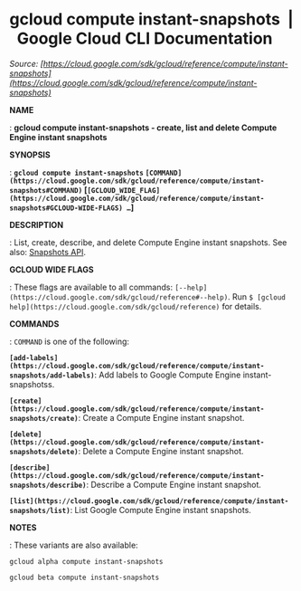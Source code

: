 # gcloud compute instant-snapshots  |  Google Cloud CLI Documentation

*Source: [https://cloud.google.com/sdk/gcloud/reference/compute/instant-snapshots](https://cloud.google.com/sdk/gcloud/reference/compute/instant-snapshots)*

**NAME**

: **gcloud compute instant-snapshots - create, list and delete Compute Engine instant snapshots**

**SYNOPSIS**

: **`gcloud compute instant-snapshots` `[COMMAND](https://cloud.google.com/sdk/gcloud/reference/compute/instant-snapshots#COMMAND)` [`[GCLOUD_WIDE_FLAG](https://cloud.google.com/sdk/gcloud/reference/compute/instant-snapshots#GCLOUD-WIDE-FLAGS) …`]**

**DESCRIPTION**

: List, create, describe, and delete Compute Engine instant snapshots.
See also: [Snapshots
API](https://cloud.google.com/compute/docs/reference/rest/beta/instantSnapshots).

**GCLOUD WIDE FLAGS**

: These flags are available to all commands: `[--help](https://cloud.google.com/sdk/gcloud/reference#--help)`.
Run `$ [gcloud help](https://cloud.google.com/sdk/gcloud/reference)` for details.

**COMMANDS**

: ``COMMAND`` is one of the following:

**`[add-labels](https://cloud.google.com/sdk/gcloud/reference/compute/instant-snapshots/add-labels)`**:
Add labels to Google Compute Engine instant-snapshotss.

**`[create](https://cloud.google.com/sdk/gcloud/reference/compute/instant-snapshots/create)`**:
Create a Compute Engine instant snapshot.

**`[delete](https://cloud.google.com/sdk/gcloud/reference/compute/instant-snapshots/delete)`**:
Delete a Compute Engine instant snapshot.

**`[describe](https://cloud.google.com/sdk/gcloud/reference/compute/instant-snapshots/describe)`**:
Describe a Compute Engine instant snapshot.

**`[list](https://cloud.google.com/sdk/gcloud/reference/compute/instant-snapshots/list)`**:
List Google Compute Engine instant snapshots.

**NOTES**

: These variants are also available:

```
gcloud alpha compute instant-snapshots
```

```
gcloud beta compute instant-snapshots
```